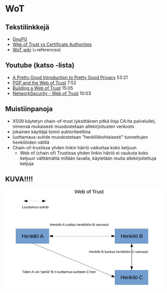 # WoT

## Tekstilinkkejä
* [GnuPG](https://gnupg.org/)
* [Web of Trust vs Certificate Authorities](https://andrewgdotcom.wordpress.com/2014/11/13/wot-ca/)
* [WoT wiki](https://en.wikipedia.org/wiki/Web_of_trust) (+references)

## Youtube (katso -lista)
* [A Pretty Good Introduction to Pretty Good Privacy](https://www.youtube.com/watch?v=Lq-yKJFHJpk) 53:21
* [PGP and the Web of Trust](https://www.youtube.com/watch?v=H5-lipH1KwQ) 7:52
* [Building a Web of Trust](https://www.youtube.com/watch?v=hxW_SaIN_J4) 15:05
* [NetworkSecurity - Web of Trust](https://www.youtube.com/watch?v=btm376sAG_U) 10:03

## Muistiinpanoja
* X509 käytetyn chain-of-trust (yksittäinen pitkä linja CA:lta palvelulle), nimensä mukaisesti muodostetaan allekirjoitusten verkosto
* jokainen käyttäjä toimii auktoriteettina
* luottamaus-suhde muodostetaan "henkilökohtaisesti" tunnettujen henkilöiden välillä 
* Chain-of-trustissa yhden linkin häiriö vaikuttaa koko ketjuun
	* Web of (chain of) Trustissa yhden linkin häiriö ei vaukuta koko ketjuun välttämättä millään tavalla, käytetään muita allekirjoitettuja ketjuja

## KUVA!!!!

![WoT](https://github.com/TatuE/tietoturvanHallinta/blob/master/documents/kuvat/WoT.jpg)
